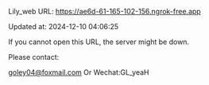 Lily_web URL: https://ae6d-61-165-102-156.ngrok-free.app

Updated at: 2024-12-10 04:06:25

If you cannot open this URL, the server might be down.

Please contact: 

goley04@foxmail.com Or Wechat:GL_yeaH